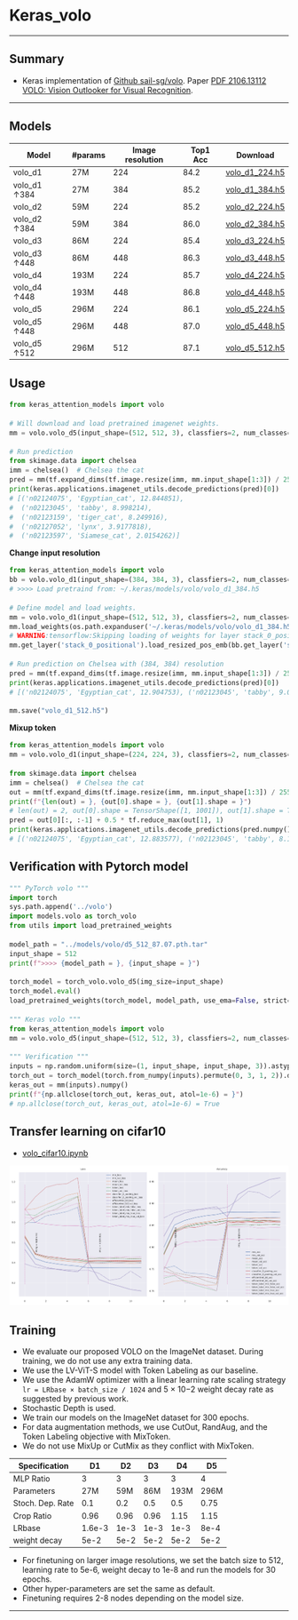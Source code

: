 # Keras_volo
***

## Summary
  - Keras implementation of [Github sail-sg/volo](https://github.com/sail-sg/volo). Paper [PDF 2106.13112 VOLO: Vision Outlooker for Visual Recognition](https://arxiv.org/pdf/2106.13112.pdf).
***

## Models
  | Model        | #params | Image  resolution | Top1 Acc | Download            |
  | ------------ | ------- | ----------------- | -------- | ------------------- |
  | volo_d1      | 27M     | 224               | 84.2     | [volo_d1_224.h5](https://github.com/leondgarse/keras_attention_models/releases/download/volo/volo_d1_224.h5)  |
  | volo_d1 ↑384 | 27M     | 384               | 85.2     | [volo_d1_384.h5](https://github.com/leondgarse/keras_attention_models/releases/download/volo/volo_d1_384.h5)  |
  | volo_d2      | 59M     | 224               | 85.2     | [volo_d2_224.h5](https://github.com/leondgarse/keras_attention_models/releases/download/volo/volo_d2_224.h5)  |
  | volo_d2 ↑384 | 59M     | 384               | 86.0     | [volo_d2_384.h5](https://github.com/leondgarse/keras_attention_models/releases/download/volo/volo_d2_384.h5)  |
  | volo_d3      | 86M     | 224               | 85.4     | [volo_d3_224.h5](https://github.com/leondgarse/keras_attention_models/releases/download/volo/volo_d3_224.h5)  |
  | volo_d3 ↑448 | 86M     | 448               | 86.3     | [volo_d3_448.h5](https://github.com/leondgarse/keras_attention_models/releases/download/volo/volo_d3_448.h5)  |
  | volo_d4      | 193M    | 224               | 85.7     | [volo_d4_224.h5](https://github.com/leondgarse/keras_attention_models/releases/download/volo/volo_d4_224.h5)  |
  | volo_d4 ↑448 | 193M    | 448               | 86.8     | [volo_d4_448.h5](https://github.com/leondgarse/keras_attention_models/releases/download/volo/volo_d4_448.h5) |
  | volo_d5      | 296M    | 224               | 86.1     | [volo_d5_224.h5](https://github.com/leondgarse/keras_attention_models/releases/download/volo/volo_d5_224.h5) |
  | volo_d5 ↑448 | 296M    | 448               | 87.0     | [volo_d5_448.h5](https://github.com/leondgarse/keras_attention_models/releases/download/volo/volo_d5_448.h5) |
  | volo_d5 ↑512 | 296M    | 512               | 87.1     | [volo_d5_512.h5](https://github.com/leondgarse/keras_attention_models/releases/download/volo/volo_d5_512.h5) |
## Usage
  ```py
  from keras_attention_models import volo

  # Will download and load pretrained imagenet weights.
  mm = volo.volo_d5(input_shape=(512, 512, 3), classfiers=2, num_classes=1000, pretrained="imagenet")

  # Run prediction
  from skimage.data import chelsea
  imm = chelsea()  # Chelsea the cat
  pred = mm(tf.expand_dims(tf.image.resize(imm, mm.input_shape[1:3]) / 255, 0)).numpy()
  print(keras.applications.imagenet_utils.decode_predictions(pred)[0])
  # [('n02124075', 'Egyptian_cat', 12.844851),
  #  ('n02123045', 'tabby', 8.998214),
  #  ('n02123159', 'tiger_cat', 8.249916),
  #  ('n02127052', 'lynx', 3.9177818),
  #  ('n02123597', 'Siamese_cat', 2.0154262)]
  ```
  **Change input resolution**
  ```py
  from keras_attention_models import volo
  bb = volo.volo_d1(input_shape=(384, 384, 3), classfiers=2, num_classes=1000, mix_token=False)
  # >>>> Load pretraind from: ~/.keras/models/volo/volo_d1_384.h5

  # Define model and load weights.
  mm = volo.volo_d1(input_shape=(512, 512, 3), classfiers=2, num_classes=1000, mix_token=False)
  mm.load_weights(os.path.expanduser('~/.keras/models/volo/volo_d1_384.h5'), by_name=True, skip_mismatch=True)
  # WARNING:tensorflow:Skipping loading of weights for layer stack_0_positional due to mismatch in shape ((1, 32, 32, 384) vs (1, 24, 24, 384)).
  mm.get_layer('stack_0_positional').load_resized_pos_emb(bb.get_layer('stack_0_positional'))

  # Run prediction on Chelsea with (384, 384) resolution
  pred = mm(tf.expand_dims(tf.image.resize(imm, mm.input_shape[1:3]) / 255, 0)).numpy()
  print(keras.applications.imagenet_utils.decode_predictions(pred)[0])
  # [('n02124075', 'Egyptian_cat', 12.904753), ('n02123045', 'tabby', 9.088284), ...]

  mm.save("volo_d1_512.h5")
  ```
  **Mixup token**
  ```py
  from keras_attention_models import volo
  mm = volo.volo_d1(input_shape=(224, 224, 3), classfiers=2, num_classes=1000, mix_token=True, token_label_top=True)

  from skimage.data import chelsea
  imm = chelsea()  # Chelsea the cat
  out = mm(tf.expand_dims(tf.image.resize(imm, mm.input_shape[1:3]) / 255, 0))
  print(f"{len(out) = }, {out[0].shape = }, {out[1].shape = }")
  # len(out) = 2, out[0].shape = TensorShape([1, 1001]), out[1].shape = TensorShape([1, 196, 1000])
  pred = out[0][:, :-1] + 0.5 * tf.reduce_max(out[1], 1)
  print(keras.applications.imagenet_utils.decode_predictions(pred.numpy())[0])
  # [('n02124075', 'Egyptian_cat', 12.883577), ('n02123045', 'tabby', 8.112266), ... ]
  ```
## Verification with Pytorch model
  ```py
  """ PyTorch volo """
  import torch
  sys.path.append('../volo')
  import models.volo as torch_volo
  from utils import load_pretrained_weights

  model_path = "../models/volo/d5_512_87.07.pth.tar"
  input_shape = 512
  print(f">>>> {model_path = }, {input_shape = }")

  torch_model = torch_volo.volo_d5(img_size=input_shape)
  torch_model.eval()
  load_pretrained_weights(torch_model, model_path, use_ema=False, strict=True, num_classes=1000)

  """ Keras volo """
  from keras_attention_models import volo
  mm = volo.volo_d5(input_shape=(512, 512, 3), classfiers=2, num_classes=1000, pretrained="imagenet")

  """ Verification """
  inputs = np.random.uniform(size=(1, input_shape, input_shape, 3)).astype("float32")
  torch_out = torch_model(torch.from_numpy(inputs).permute(0, 3, 1, 2)).detach().numpy()
  keras_out = mm(inputs).numpy()
  print(f"{np.allclose(torch_out, keras_out, atol=1e-6) = }")
  # np.allclose(torch_out, keras_out, atol=1e-6) = True
  ```
## Transfer learning on cifar10
  - [volo_cifar10.ipynb](https://colab.research.google.com/drive/1-uB8lbVLZi_NJARjm06QzVdPPbrCp0FM?usp=sharing)

  ![](volo_cifar10.svg)
## Training
  - We evaluate our proposed VOLO on the ImageNet dataset. During training, we do not use any extra training data.
  - We use the LV-ViT-S model with Token Labeling as our baseline.
  - We use the AdamW optimizer with a linear learning rate scaling strategy `lr = LRbase × batch_size / 1024` and 5 × 10−2 weight decay rate as suggested by previous work.
  - Stochastic Depth is used.
  - We train our models on the ImageNet dataset for 300 epochs.
  - For data augmentation methods, we use CutOut, RandAug, and the Token Labeling objective with MixToken.
  - We do not use MixUp or CutMix as they conflict with MixToken.

  | Specification    | D1     | D2   | D3   | D4   | D5   |
  | ---------------- | ------ | ---- | ---- | ---- | ---- |
  | MLP Ratio        | 3      | 3    | 3    | 3    | 4    |
  | Parameters       | 27M    | 59M  | 86M  | 193M | 296M |
  | Stoch. Dep. Rate | 0.1    | 0.2  | 0.5  | 0.5  | 0.75 |
  | Crop Ratio       | 0.96   | 0.96 | 0.96 | 1.15 | 1.15 |
  | LRbase           | 1.6e-3 | 1e-3 | 1e-3 | 1e-3 | 8e-4 |
  | weight decay     | 5e-2   | 5e-2 | 5e-2 | 5e-2 | 5e-2 |

  - For finetuning on larger image resolutions, we set the batch size to 512, learning rate to 5e-6, weight decay to 1e-8 and run the models for 30 epochs.
  - Other hyper-parameters are set the same as default.
  - Finetuning requires 2-8 nodes depending on the model size.
***
